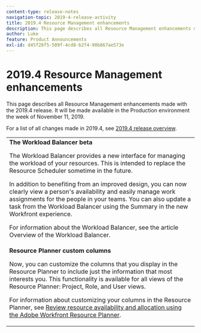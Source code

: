 ```yaml
---
content-type: release-notes
navigation-topic: 2019-4-release-activity
title: 2019.4 Resource Management enhancements
description: This page describes all Resource Management enhancements made with the 2019.4 release. It will be made available in the Production environment the week of November 11, 2019.
author: Luke
feature: Product Announcements
exl-id: d45f28f5-509f-4cd8-b2f4-90b867ae573e
---
```

# 2019.4 Resource Management enhancements

This page describes all Resource Management enhancements made with the 2019.4 release. It will be made available in the Production environment the week of November 11, 2019.

For a list of all changes made in 2019.4, see [2019.4 release overview](../../../../product-announcements/product-releases/quarterly-release-archive/2019.4-release-activity/2019.4-release-activity-overview.md).

<table style="table-layout:auto"> 
 <col> 
 <tbody> 
  <tr> 
   <td><strong>The Workload Balancer beta</strong> <p>The Workload Balancer provides a new interface for managing the workload of your resources. This is intended to replace the Resource Scheduler sometime in the future.</p> <p>In addition to benefiting from an improved design, you can now clearly view a person's availability and easily manage work assignments for the people in your teams. You can also update a task from the Workload Balancer using the Summary in the new Workfront experience.</p> <p>For information about the Workload Balancer, see the article Overview of the Workload Balancer.</p> </td> 
  </tr> 
  <tr> 
   <td><strong>Resource Planner custom columns</strong> <p>Now, you can customize the columns that you display in the Resource Planner to include just the information that most interests you. This functionality is available for all views of the Resource Planner: Project, Role, and User views.</p> <p>For information about customizing your columns in the Resource Planner, see <a href="../../../../resource-mgmt/resource-planning/resource-availability-allocation-resource-planner.md" class="MCXref xref" xrefformat="{para}">Review resource availability and allocation using the Adobe Workfront Resource Planner</a>.</p> </td> 
  </tr> 
 </tbody> 
</table>
